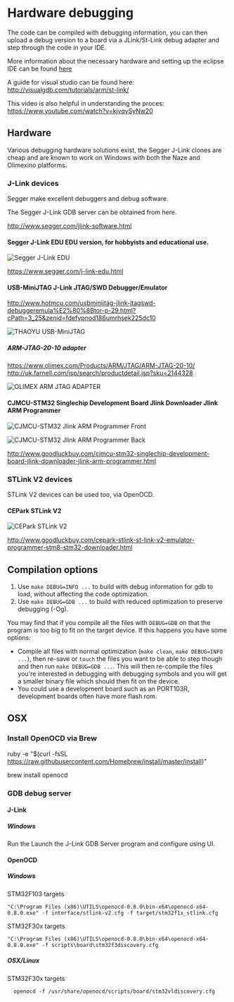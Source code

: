 # Hardware debugging

The code can be compiled with debugging information, you can then upload a debug version to a board via a JLink/St-Link debug adapter and step through the code in your IDE.

More information about the necessary hardware and setting up the eclipse IDE can be found [here](Hardware%20Debugging%20in%20Eclipse.md)

A guide for visual studio can be found here:
http://visualgdb.com/tutorials/arm/st-link/

This video is also helpful in understanding the proces:
https://www.youtube.com/watch?v=kjvqySyNw20

## Hardware

Various debugging hardware solutions exist, the Segger J-Link clones are cheap and are known to work on Windows with both the Naze and Olimexino platforms.

### J-Link devices

Segger make excellent debuggers and debug software.

The Segger J-Link GDB server can be obtained from here.

http://www.segger.com/jlink-software.html

#### Segger J-Link EDU EDU version, for hobbyists and educational use.

![Segger J-Link EDU](assets/hardware/j-link-edu.jpg)

https://www.segger.com/j-link-edu.html

#### USB-MiniJTAG J-Link JTAG/SWD Debugger/Emulator

http://www.hotmcu.com/usbminijtag-jlink-jtagswd-debuggeremula%E2%80%8Btor-p-29.html?cPath=3_25&zenid=fdefvpnod186umrhsek225dc10

![THAOYU USB-MiniJTAG](assets/hardware/THAOYU-USB-MiniJTAG.jpg)

##### ARM-JTAG-20-10 adapter

https://www.olimex.com/Products/ARM/JTAG/ARM-JTAG-20-10/
http://uk.farnell.com/jsp/search/productdetail.jsp?sku=2144328

![OLIMEX ARM JTAG ADAPTER](assets/hardware/OLIMEX-ARM-JTAG-ADAPTER-2144328-40.jpg)

#### CJMCU-STM32 Singlechip Development Board Jlink Downloader Jlink ARM Programmer

![CJMCU-STM32 Jlink ARM Programmer Front](assets/hardware/cjmcu-jlink-front.jpg)

![CJMCU-STM32 Jlink ARM Programmer Back](assets/hardware/cjmcu-jlink-back.jpg)

http://www.goodluckbuy.com/cjmcu-stm32-singlechip-development-board-jlink-downloader-jlink-arm-programmer.html


### STLink V2 devices

STLink V2 devices can be used too, via OpenOCD.

#### CEPark STLink V2

![CEPark STLink V2](assets/hardware/cepark-stlink-v2-front.jpg)

http://www.goodluckbuy.com/cepark-stlink-st-link-v2-emulator-programmer-stm8-stm32-downloader.html

## Compilation options

1. Use `make DEBUG=INFO ...` to build with debug information for gdb to load, without affecting the code optimization.
2. Use `make DEBUG=GDB ...` to build with reduced optimization to preserve debugging (-Og).

You may find that if you compile all the files with `DEBUG=GDB` on that the program is too big to fit on the target device.  If this happens you have some options:

* Compile all files with normal optimization (`make clean`, `make DEBUG=INFO ...`), then re-save or `touch` the files you want to be able to step though and then run `make DEBUG=GDB ...`.  This will then re-compile the files you're interested in debugging with debugging symbols and you will get a smaller binary file which should then fit on the device.
* You could use a development board such as an PORT103R, development boards often have more flash rom.

## OSX

### Install OpenOCD via Brew

ruby -e "$(curl -fsSL https://raw.githubusercontent.com/Homebrew/install/master/install)"

brew install openocd

### GDB debug server

#### J-Link

##### Windows

Run the Launch the J-Link GDB Server program and configure using UI. 

#### OpenOCD

##### Windows

STM32F103 targets

    "C:\Program Files (x86)\UTILS\openocd-0.8.0\bin-x64\openocd-x64-0.8.0.exe" -f interface/stlink-v2.cfg -f target/stm32f1x_stlink.cfg

STM32F30x targets

    "C:\Program Files (x86)\UTILS\openocd-0.8.0\bin-x64\openocd-x64-0.8.0.exe" -f scripts\board\stm32f3discovery.cfg
    
##### OSX/Linux

STM32F30x targets

      openocd -f /usr/share/openocd/scripts/board/stm32vldiscovery.cfg


